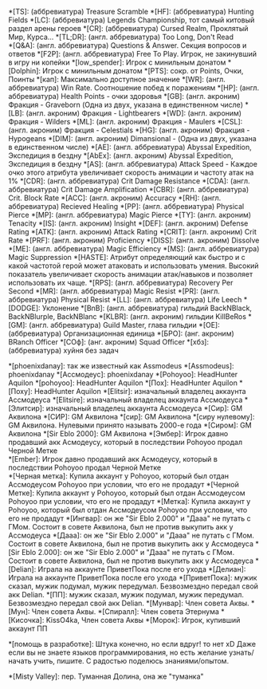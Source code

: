 <!-- Abbreviations -->

<!-- prettier-ignore -->
*[TS]: (аббревиатура) Treasure Scramble
*[HF]: (аббревиатура) Hunting Fields
*[LC]: (аббревиатура) Legends Championship, тот самый китовый раздел арены героев
*[CR]: (аббревиатура) Cursed Realm, Проклятый Мир, Курса...
*[TL;DR]: (англ. аббревиатура) Too Long, Don't Read  
*[Q&A]: (aнгл. аббревиатура) Questions & Answer. Секция вопросов и ответов
*[F2P]: (англ. аббревиатура) Free To Play. Игрок, не закинувший в игру ни копейки
*[low_spender]: Игрок с минильным донатом
*[Dolphin]: Игрок с минильным донатом
*[PTS]: сокр. от Points, Очки, Поинты
*[кап]: Максимально доступное значение
*[WR]: (англ. аббревиатура) Win Rate. Соотношение побед к поражениям
*[HP]: (англ. аббревиатура) Health Points - очки здоровья
*[GB]: (англ. акроним) Фракция - Graveborn (Одна из двух, указана в единственном числе)
*[LB]: (англ. акроним) Фракция - Lightbearers
*[WD]: (англ. акроним) Фракция - Wilders
*[ML]: (англ. акроним) Фракция - Maulers
*[CSL]: (англ. акроним) Фракция - Celestials
*[HG]: (англ. акроним) Фракция - Hypogeans
*[DIM]: (англ. акроним) Dimansional - (Одна из двух, указана в единственном числе)
*[AE]: (англ. аббревиатура) Abyssal Expedition, Экспедиция в бездну
*[AbEx]: (англ. акроним) Abyssal Expedition, Экспедиция в бездну
*[AS]: (англ. аббревиатура) Attack Speed - Каждое очко этого атрибута увеличивает скорость анимации и частоту атак на 1%
*[CDR]: (англ. аббревиатура) Crit Damage Resistance
*[CDA]: (англ. аббревиатура) Crit Damage Amplification
*[CBR]: (англ. аббревиатура) Crit. Block Rate
*[ACC]: (англ. акроним) Accuracy
*[RH]: (англ. аббревиатура) Recieved Healing
*[PP]: (англ. аббревиатура) Physical Pierce
*[MP]: (англ. аббревиатура) Magic Pierce
*[TY]: (англ. акроним) Tenacity
*[IS]: (англ. акроним) Insight
*[DEF]: (англ. акроним) Defense Rating
*[ATK]: (англ. акроним) Attack Rating
*[CRIT]: (англ. акроним) Crit Rate
*[PRF]: (англ. акроним) Proficiency
*[DISS]: (англ. акроним) Dissolve
*[ME]: (англ. аббревиатура) Magic Efficiency
*[MS]: (англ. аббревиатура) Magic Suppression
*[HASTE]: Атрибут определяющий как быстро и с какой частотой герой может атаковать и использовать умения. Высокий показатель увеличивает скорость анимации атак/навыков и позволяет использовать их чаще.
*[RPS]: (англ. аббревиатура) Recovery Per Second
*[MR]: (англ. аббревиатура) Magic Resist
*[PR]: (англ. аббревиатура) Physical Resist
*[LL]: (англ. аббревиатура) Life Leech
*[DODGE]: Уклонение
*[BnB]: (англ. аббревиатура) гильдий BackNBlack, BackNBlurple, BackNBlanc
*[KLBR]: (англ. акроним) гильдии KillBeRos
*[GM]: (англ. аббревиатура)  Guild Master, глава гильдии
*[ОЕ]: (аббревиатура) Организационная единица
*[БРО]: (анг. акроним) BRanch Officer
*[СОф]: (анг. акроним) Squad Officer
*[хбз]: (аббревиатура) хуйня без задач

<!-- Peoples -->

*[phoenixdanay]: так же известный как Assmodeus
*[Assmodeus]: phoenixdanay
*[Ассмодеус]: phoenixdanay
*[Pohoyoo]: HeadHunter Aquilon
*[pohoyoo]: HeadHunter Aquilon
*[Пох]: HeadHunter Aquilon
*[Поху]: HeadHunter Aquilon
*[Elitsir]: изначальный владелец аккаунта Ассмодеуса
*[Elitsire]: изначальный владелец аккаунта Ассмодеуса
*[Элитсир]: изначальный владелец аккаунта Ассмодеуса
*[Сир]: GM Аквилона
*[СИР]: GM Аквилона
*[сир]: GM Аквилона
*[сиру нулевому]:  GM Аквилона. Нулевыми принято называть 2000-е года
*[Сиром]: GM Аквилона
*[Sir Eblo 2000]: GM Аквилона
*[Эмбер]: Игрок давно продавший акк Асмодеусу, который в последствии Pohoyoo продал Черной Метке  
*[Ember]: Игрок давно продавший акк Асмодеусу, который в последствии Pohoyoo продал Черной Метке  
*[Черная метка]: Купила аккаунт у Pohoyoo, который был отдан Ассмодеусом Pohoyoo при условии, что его не продадут
*[Черной Метке]: Купила аккаунт у Pohoyoo, который был отдан Ассмодеусом Pohoyoo при условии, что его не продадут
*[Метка]: Купила аккаунт у Pohoyoo, который был отдан Ассмодеусом Pohoyoo при условии, что его не продадут
*[Ингвар]: он же "Sir Eblo 2.000" и "Дааа" не путать с ГМом.  Состоит в совете Аквилона, был не против выкупить акк у Ассмодеуса
*[Дааа]: он же "Sir Eblo 2.000" и "Дааа" не путать с ГМом.  Состоит в совете Аквилона, был не против выкупить акк у Ассмодеуса
*[Sir Eblo 2.000]: он же "Sir Eblo 2.000" и "Дааа" не путать с ГМом.  Состоит в совете Аквилона, был не против выкупить акк у Ассмодеуса
*[Delian]: Играла на аккаунте ПриветПока после его ухода
*[Делиан]: Играла на аккаунте ПриветПока после его ухода
*[ПриветПока]: мужик сказал, мужик подумал, мужик передумал. Безвозмездно передал свой акк Delian.
*[ПП]: мужик сказал, мужик подумал, мужик передумал. Безвозмездно передал свой акк Delian.
*[Мунвар]: Член совета Аквы.
*[Мун]: Член совета Аквы.
*[Спиралл]: Член совета Этернума
*[Кисочка]: KissO4ka, Член совета Аквы
*[Морок]: Игрок, купивший аккаунт ПП

<!-- Sentences -->

*[помощь в разработке]: Штука конечно, но если вдруг! то нет xD Даже если вы не знаете языков программирования, но есть желание узнать/начать учить, пишите. С радостью поделюсь знаниями/опытом.

<!-- Translations -->

*[Misty Valley]: пер. Туманная Долина, она же "туманка"
